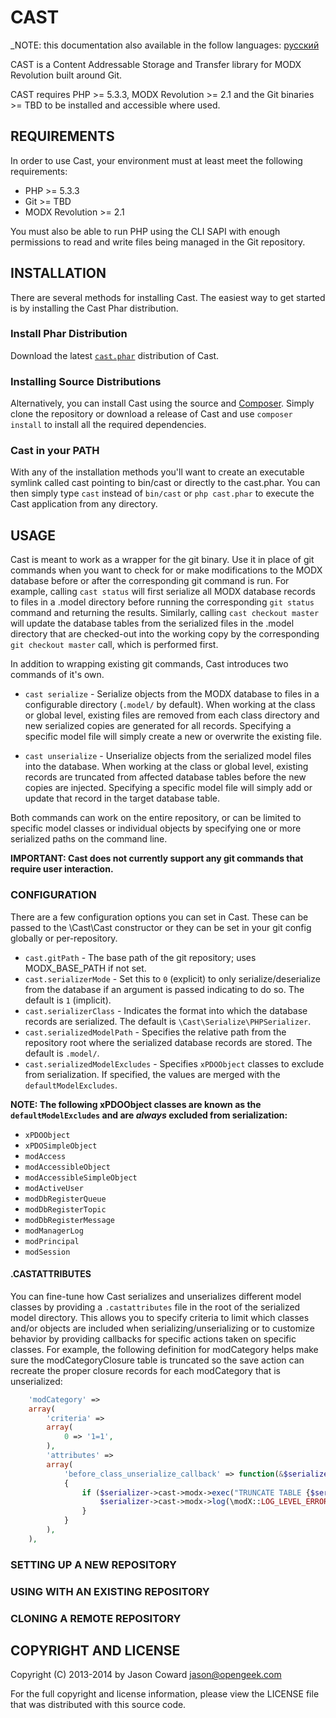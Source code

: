 # CAST

_NOTE: this documentation also available in the follow languages: [русский](docs/ru/README.md)

CAST is a Content Addressable Storage and Transfer library for MODX Revolution built around Git.

CAST requires PHP >= 5.3.3, MODX Revolution >= 2.1 and the Git binaries >= TBD to be installed and accessible where used.


## REQUIREMENTS

In order to use Cast, your environment must at least meet the following requirements:

* PHP >= 5.3.3
* Git >= TBD
* MODX Revolution >= 2.1

You must also be able to run PHP using the CLI SAPI with enough permissions to read and write files being managed in the Git repository.


## INSTALLATION

There are several methods for installing Cast. The easiest way to get started is by installing the Cast Phar distribution.

### Install Phar Distribution

Download the latest [`cast.phar`](http://modx.s3.amazonaws.com/releases/cast/cast.phar "cast.phar") distribution of Cast.

### Installing Source Distributions

Alternatively, you can install Cast using the source and [Composer](http://getcomposer.org/). Simply clone the repository or download a release of Cast and use `composer install` to install all the required dependencies.

### Cast in your PATH

With any of the installation methods you'll want to create an executable symlink called cast pointing to bin/cast or directly to the cast.phar. You can then simply type `cast` instead of `bin/cast` or `php cast.phar` to execute the Cast application from any directory.


## USAGE

Cast is meant to work as a wrapper for the git binary. Use it in place of git commands when you want to check for or make modifications to the MODX database before or after the corresponding git command is run. For example, calling `cast status` will first serialize all MODX database records to files in a .model directory before running the corresponding `git status` command and returning the results. Similarly, calling `cast checkout master` will update the database tables from the serialized files in the .model directory that are checked-out into the working copy by the corresponding `git checkout master` call, which is performed first.

In addition to wrapping existing git commands, Cast introduces two commands of it's own.

 * `cast serialize` - Serialize objects from the MODX database to files in a configurable directory (`.model/` by default). When working at the class or global level, existing files are removed from each class directory and new serialized copies are generated for all records. Specifying a specific model file will simply create a new or overwrite the existing file.

 * `cast unserialize` - Unserialize objects from the serialized model files into the database. When working at the class or global level, existing records are truncated from affected database tables before the new copies are injected. Specifying a specific model file will simply add or update that record in the target database table.

Both commands can work on the entire repository, or can be limited to specific model classes or individual objects by specifying one or more serialized paths on the command line.

__IMPORTANT: Cast does not currently support any git commands that require user interaction.__

### CONFIGURATION

There are a few configuration options you can set in Cast. These can be passed to the \Cast\Cast constructor or they can be set in your git config globally or per-repository.

 * `cast.gitPath` - The base path of the git repository; uses MODX_BASE_PATH if not set.
 * `cast.serializerMode` - Set this to `0` (explicit) to only serialize/deserialize from the database if an argument is passed indicating to do so. The default is `1` (implicit).
 * `cast.serializerClass` - Indicates the format into which the database records are serialized. The default is `\Cast\Serialize\PHPSerializer`.
 * `cast.serializedModelPath` - Specifies the relative path from the repository root where the serialized database records are stored. The default is `.model/`.
 * `cast.serializedModelExcludes` - Specifies `xPDOObject` classes to exclude from serialization. If specified, the values are merged with the `defaultModelExcludes`.

__NOTE: The following xPDOObject classes are known as the `defaultModelExcludes` and are *always* excluded from serialization:__

 * `xPDOObject`
 * `xPDOSimpleObject`
 * `modAccess`
 * `modAccessibleObject`
 * `modAccessibleSimpleObject`
 * `modActiveUser`
 * `modDbRegisterQueue`
 * `modDbRegisterTopic`
 * `modDbRegisterMessage`
 * `modManagerLog`
 * `modPrincipal`
 * `modSession`


#### .CASTATTRIBUTES

You can fine-tune how Cast serializes and unserializes different model classes by providing a `.castattributes` file in the root of the serialized model directory. This allows you to specify criteria to limit which classes and/or objects are included when serializing/unserializing or to customize behavior by providing callbacks for specific actions taken on specific classes. For example, the following definition for modCategory helps make sure the modCategoryClosure table is truncated so the save action can recreate the proper closure records for each modCategory that is unserialized:

```php
    'modCategory' =>
    array(
        'criteria' =>
        array(
            0 => '1=1',
        ),
        'attributes' =>
        array(
            'before_class_unserialize_callback' => function(&$serializer, array $model, array &$processed)
            {
                if ($serializer->cast->modx->exec("TRUNCATE TABLE {$serializer->cast->modx->getTableName('modCategoryClosure')}") === false) {
                    $serializer->cast->modx->log(\modX::LOG_LEVEL_ERROR, "Could not truncate modCategoryClosure for Cast unserialization");
                }
            }
        ),
    ),

```

### SETTING UP A NEW REPOSITORY

### USING WITH AN EXISTING REPOSITORY

### CLONING A REMOTE REPOSITORY


## COPYRIGHT AND LICENSE

Copyright (C) 2013-2014 by Jason Coward <jason@opengeek.com>

For the full copyright and license information, please view the LICENSE file that was distributed with this source code.
